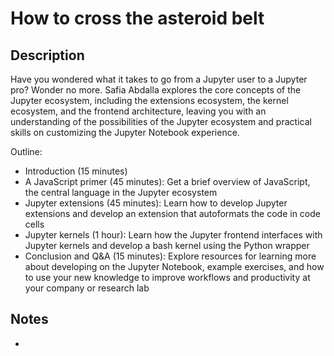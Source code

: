 # How to cross the asteroid belt

## Description

Have you wondered what it takes to go from a Jupyter user to a Jupyter pro? Wonder no more. Safia Abdalla explores the core concepts of the Jupyter ecosystem, including the extensions ecosystem, the kernel ecosystem, and the frontend architecture, leaving you with an understanding of the possibilities of the Jupyter ecosystem and practical skills on customizing the Jupyter Notebook experience.

Outline:

- Introduction (15 minutes)
- A JavaScript primer (45 minutes): Get a brief overview of JavaScript, the central language in the Jupyter ecosystem
- Jupyter extensions (45 minutes): Learn how to develop Jupyter extensions and develop an extension that autoformats the code in code cells
- Jupyter kernels (1 hour): Learn how the Jupyter frontend interfaces with Jupyter kernels and develop a bash kernel using the Python wrapper
- Conclusion and Q&A (15 minutes): Explore resources for learning more about developing on the Jupyter Notebook, example exercises, and how to use your new knowledge to improve workflows and productivity at your company or research lab

## Notes
- 
